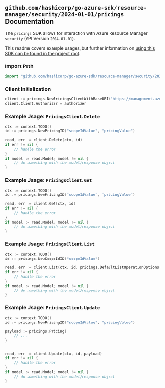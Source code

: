 
## `github.com/hashicorp/go-azure-sdk/resource-manager/security/2024-01-01/pricings` Documentation

The `pricings` SDK allows for interaction with Azure Resource Manager `security` (API Version `2024-01-01`).

This readme covers example usages, but further information on [using this SDK can be found in the project root](https://github.com/hashicorp/go-azure-sdk/tree/main/docs).

### Import Path

```go
import "github.com/hashicorp/go-azure-sdk/resource-manager/security/2024-01-01/pricings"
```


### Client Initialization

```go
client := pricings.NewPricingsClientWithBaseURI("https://management.azure.com")
client.Client.Authorizer = authorizer
```


### Example Usage: `PricingsClient.Delete`

```go
ctx := context.TODO()
id := pricings.NewPricingID("scopeIdValue", "pricingValue")

read, err := client.Delete(ctx, id)
if err != nil {
	// handle the error
}
if model := read.Model; model != nil {
	// do something with the model/response object
}
```


### Example Usage: `PricingsClient.Get`

```go
ctx := context.TODO()
id := pricings.NewPricingID("scopeIdValue", "pricingValue")

read, err := client.Get(ctx, id)
if err != nil {
	// handle the error
}
if model := read.Model; model != nil {
	// do something with the model/response object
}
```


### Example Usage: `PricingsClient.List`

```go
ctx := context.TODO()
id := pricings.NewScopeIdID("scopeIdValue")

read, err := client.List(ctx, id, pricings.DefaultListOperationOptions())
if err != nil {
	// handle the error
}
if model := read.Model; model != nil {
	// do something with the model/response object
}
```


### Example Usage: `PricingsClient.Update`

```go
ctx := context.TODO()
id := pricings.NewPricingID("scopeIdValue", "pricingValue")

payload := pricings.Pricing{
	// ...
}


read, err := client.Update(ctx, id, payload)
if err != nil {
	// handle the error
}
if model := read.Model; model != nil {
	// do something with the model/response object
}
```
